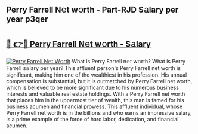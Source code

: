 ## Perry Farrell N𝚎t w𝚘rth - Part-RJD S𝚊lary per year p3qer

# <h2><a href="http://gc1luc.nevu.top/?p=Perry+Farrell">🔗 👉🔴 Perry Farrell N𝚎t w𝚘rth - S𝚊lary</a></h2>

[![Perry Farrell N𝚎t W𝚘rth](https://i.imgur.com/Oavwk0R.jpeg)](http://gc1luc.nevu.top/?p=Perry+Farrell)
What is Perry Farrell n𝚎t w𝚘rth? What is Perry Farrell s𝚊lary per year?
This affluent person's Perry Farrell net worth is significant, making him one of the wealthiest in his profession. His annual compensation is substantial, but it is outmatched by Perry Farrell net worth, which is believed to be more significant due to his numerous business interests and valuable real estate holdings. With a Perry Farrell net worth that places him in the uppermost tier of wealth, this man is famed for his business acumen and financial prowess. This affluent individual, whose Perry Farrell net worth is in the billions and who earns an impressive salary, is a prime example of the force of hard labor, dedication, and financial acumen.
